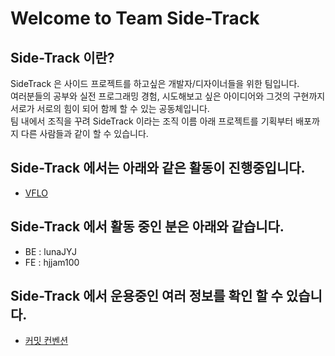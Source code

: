 # Welcome to Team Side-Track

## Side-Track 이란?

SideTrack 은 사이드 프로젝트를 하고싶은 개발자/디자이너들을 위한 팀입니다.  
여러분들의 공부와 실전 프로그래밍 경험, 시도해보고 싶은 아이디어와 그것의 구현까지 서로가 서로의 힘이 되어 함께 할 수 있는 공동체입니다.  
팀 내에서 조직을 꾸려 SideTrack 이라는 조직 이름 아래 프로젝트를 기획부터 배포까지 다른 사람들과 같이 할 수 있습니다.  

## Side-Track 에서는 아래와 같은 활동이 진행중입니다.
- [VFLO](./vflo/readme.md)

## Side-Track 에서 활동 중인 분은 아래와 같습니다.

- BE : lunaJYJ
- FE : hjjam100

## Side-Track 에서 운용중인 여러 정보를 확인 할 수 있습니다.

- [커밋 컨벤션](./convention/commit.md)

